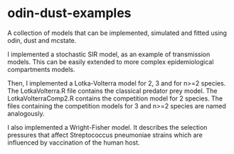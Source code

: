 # odin-dust-examples
A collection of models that can be implemented, simulated and fitted using odin, dust and mcstate. 

I implemented a stochastic SIR model, as an example of transmission models. This can be easily 
extended to more complex epidemiological compartments models.

Then, I implemented a Lotka-Volterra model for 2, 3 and for n>=2 species.
The LotkaVolterra.R file contains the classical predator prey model.
The LotkaVolterraComp2.R contains the competition model for 2 species.
The files containing the competition models for 3 and n>=2 species are named analogously.

I also implemented a Wright-Fisher model. It describes the selection pressures that affect Streptococcus pneumoniae strains which are influenced by vaccination of the human host.
